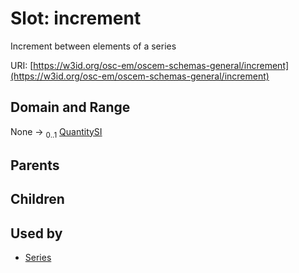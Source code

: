 
# Slot: increment

Increment between elements of a series

URI: [https://w3id.org/osc-em/oscem-schemas-general/increment](https://w3id.org/osc-em/oscem-schemas-general/increment)


## Domain and Range

None &#8594;  <sub>0..1</sub> [QuantitySI](QuantitySI.md)

## Parents


## Children


## Used by

 * [Series](Series.md)
